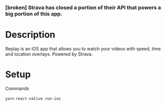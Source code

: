 ### [broken] Strava has closed a portion of their API that powers a big portion of this app.

# Description

Replay is an iOS app that allows you to watch your videos with speed, time and location overlays.  Powered by Strava.

# Setup

Commands

```yarn```
```react-native run-ios```
